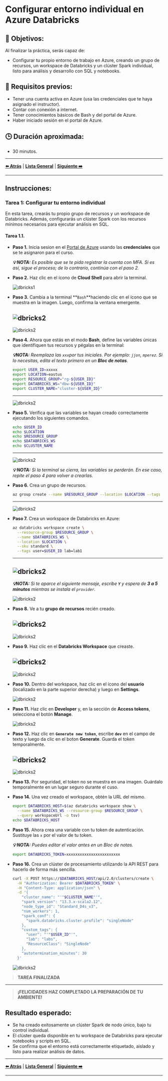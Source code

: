 # Configurar entorno individual en Azure Databricks

## 🎯 Objetivos:
Al finalizar la práctica, serás capaz de:
- Configurar tu propio entorno de trabajo en Azure, creando un grupo de recursos, un workspace de Databricks y un clúster Spark individual, listo para análisis y desarrollo con SQL y notebooks.

## 📝 Requisitos previos:
- Tener una cuenta activa en Azure (usa las credenciales que te haya asignado el instructor).
- Contar con conexión a internet.
- Tener conocimientos básicos de Bash y del portal de Azure.
- Haber iniciado sesión en el portal de Azure.

## 🕒 Duración aproximada:
- 30 minutos.

---

**[⬅️ Atrás](https://netec-mx.github.io/Custom_NETEC_DBRICKS-DA_INT-Priv/Capítulo4/lab4.html)** | **[Lista General](https://netec-mx.github.io/Custom_NETEC_DBRICKS-DA_INT-Priv/)** | **[Siguiente ➡️](https://netec-mx.github.io/Custom_NETEC_DBRICKS-DA_INT-Priv/Capítulo1/lab1.html)**

---

## Instrucciones:

### Tarea 1: Configurar tu entorno individual  

En esta tarea, crearás tu propio grupo de recursos y un workspace de Databricks. Además, configurarás un clúster Spark con los recursos mínimos necesarios para ejecutar análisis en SQL.

#### Tarea 1.1.

- **Paso 1.** Inicia sesion en el [Portal de Azure](https://portal.azure.com/) usando las **credenciales** que se te asignaron para el curso.

    ***💡 NOTA:** Es posible que se te pida registrar la cuenta con MFA. Si es así, sigue el proceso; de lo contrario, continúa con el paso 2.*

- **Paso 2.** Haz clic en el ícono de **Cloud Shell** para abrir la terminal.

    ![dbricks1](/Custom_NETEC_DBRICKS-DA_INT-Priv/images/lab1/img1.png)

- **Paso 3.** Cambia a la terminal **`Bash`**haciendo clic en el ícono que se muestra en la imagen. Luego, confirma la ventana emergente.

    ![dbricks2](/Custom_NETEC_DBRICKS-DA_INT-Priv/images/lab1/img2.png)
    ---
    ![dbricks2](/Custom_NETEC_DBRICKS-DA_INT-Priv/images/lab1/img3.png)

- **Paso 4.** Ahora que estás en el modo **Bash**, define las variables únicas que identifiquen tus recursos y pégalas en la terminal:

    ***💡NOTA:** Reemplaza las `xxx`por tus iniciales. Por ejemplo: `jjon`, `mperez`. Si lo necesitas, edita el texto primero en un **Bloc de notas**.*

  ```bash
  export USER_ID=xxxxx
  export LOCATION=eastus
  export RESOURCE_GROUP="rg-${USER_ID}"
  export DATABRICKS_WS="dbw-${USER_ID}"
  export CLUSTER_NAME="cluster-${USER_ID}"
  ```
  ---
  ![dbricks2](/Custom_NETEC_DBRICKS-DA_INT-Priv/images/lab1/img4.png)

- **Paso 5.** Verifica que las variables se hayan creado correctamente ejecutando los siguientes comandos.

  ```bash
  echo $USER_ID
  echo $LOCATION
  echo $RESOURCE_GROUP
  echo $DATABRICKS_WS
  echo $CLUSTER_NAME
  ```
  ---
  ![dbricks2](/Custom_NETEC_DBRICKS-DA_INT-Priv/images/lab1/img5.png)

  ***💡 NOTA:** Si la terminal se cierra, las variables se perderán. En ese caso, repite el paso 4 para volver a crearlas.*

- **Paso 6.** Crea un grupo de recursos.

  ```bash
  az group create --name $RESOURCE_GROUP --location $LOCATION --tags user=$USER_ID lab=lab1
  ```
  ---
  ![dbricks2](/Custom_NETEC_DBRICKS-DA_INT-Priv/images/lab1/img6.png)

- **Paso 7.** Crea un workspace de Databricks en Azure:

  ```bash
  az databricks workspace create \
    --resource-group $RESOURCE_GROUP \
    --name $DATABRICKS_WS \
    --location $LOCATION \
    --sku standard \
    --tags user=$USER_ID lab=lab1
  ```
  ---

  ![dbricks2](/Custom_NETEC_DBRICKS-DA_INT-Priv/images/lab1/img7.png)
    ---

  ***💡NOTA:** Si te aparce el siguiente mensaje, escribe **`Y`** y espera de **3 a 5 minutos** mientras se instala el `provider`.*
    
    ![dbricks2](/Custom_NETEC_DBRICKS-DA_INT-Priv/images/lab1/img8.png)

- **Paso 8.** Ve a tu **grupo de recursos** recién creado.

  ![dbricks2](/Custom_NETEC_DBRICKS-DA_INT-Priv/images/lab1/img9.png)
  ---
  ![dbricks2](/Custom_NETEC_DBRICKS-DA_INT-Priv/images/lab1/img10.png)

- **Paso 9.** Haz clic en el **Databricks Workspace** que creaste.

  ![dbricks2](/Custom_NETEC_DBRICKS-DA_INT-Priv/images/lab1/img11.png)
  ---
  ![dbricks2](/Custom_NETEC_DBRICKS-DA_INT-Priv/images/lab1/img12.png)

- **Paso 10.** Dentro del workspace, haz clic en el ícono del **usuario** (localizado en la parte superior derecha) y luego en **Settings**.

  ![dbricks2](/Custom_NETEC_DBRICKS-DA_INT-Priv/images/lab1/img13.png)

- **Paso 11.** Haz clic en **Developer** y, en la sección de **Access tokens**, selecciona el botón **Manage**.

  ![dbricks2](/Custom_NETEC_DBRICKS-DA_INT-Priv/images/lab1/img14.png)

- **Paso 12.** Haz clic en **`Generate new token`**, escribe **`dev`** en el campo de texto y luego da clic en el boton **Generate**. Guarda el token temporalmente.

  ![dbricks2](/Custom_NETEC_DBRICKS-DA_INT-Priv/images/lab1/img15.png)
  ---
  ![dbricks2](/Custom_NETEC_DBRICKS-DA_INT-Priv/images/lab1/img16.png)

- **Paso 13.** Por seguridad, el token no se muestra en una imagen. Guárdalo temporalmente en un lugar seguro durante el cuso.

- **Paso 14.** Una vez creado el workspace, obtén la URL del mismo.

  ```bash
  export DATABRICKS_HOST=$(az databricks workspace show \
    --name $DATABRICKS_WS --resource-group $RESOURCE_GROUP \
    --query workspaceUrl -o tsv)
  echo $DATABRICKS_HOST
  ```

- **Paso 15.** Ahora crea una variable con tu token de autenticación. Sustituye las `x` por el valor de tu token.

  ***💡 NOTA:** Puedes editar el valor antes en un Bloc de notas.*

  ```bash
  export DATABRICKS_TOKEN=xxxxxxxxxxxxxxxxxxxxxxxx
  ```

- **Paso 16.** Crea un clúster de procesamiento utilizando la API REST para hacerlo de forma más sencilla.

  ```bash
  curl -X POST https://$DATABRICKS_HOST/api/2.0/clusters/create \
    -H "Authorization: Bearer $DATABRICKS_TOKEN" \
    -H "Content-Type: application/json" \
    -d '{
      "cluster_name": "'"$CLUSTER_NAME"'",
      "spark_version": "13.3.x-scala2.12",
      "node_type_id": "Standard_D4s_v3",
      "num_workers": 1,
      "spark_conf": {
        "spark.databricks.cluster.profile": "singleNode"
      },
      "custom_tags": {
        "user": "'"$USER_ID"'",
        "lab": "labs",
        "ResourceClass": "SingleNode"
      },
      "autotermination_minutes": 30
    }'
  ```

  ![dbricks2](/Custom_NETEC_DBRICKS-DA_INT-Priv/images/lab1/img17.png)

> **TAREA FINALIZADA**

---

> **¡FELICIDADES HAZ COMPLETADO LA PREPARACIÓN DE TU AMBIENTE!**

## Resultado esperado:
- Se ha creado exitosamente un clúster Spark de nodo único, bajo tu control individual.
- El clúster queda disponible en tu workspace de Databricks para ejecutar notebooks y scripts en SQL.
- Se confirma que el entorno está correctamente etiquetado, aislado y listo para realizar análisis de datos.

---

**[⬅️ Atrás](https://netec-mx.github.io/Custom_NETEC_DBRICKS-DA_INT-Priv/Capítulo4/lab4.html)** | **[Lista General](https://netec-mx.github.io/Custom_NETEC_DBRICKS-DA_INT-Priv/)** | **[Siguiente ➡️](https://netec-mx.github.io/Custom_NETEC_DBRICKS-DA_INT-Priv/Capítulo1/lab1.html)**

---
